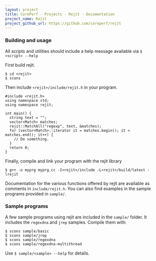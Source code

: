 ```yaml
---
layout: project
title: CorePerf - Projects - Rejit - Documentation
project_name: Rejit
project_github_url: https://github.com/coreperf/rejit
---
```



### Building and usage

All scripts and utilities should include a help message available via ```$ <script> --help```

First build rejit.
```
$ cd <rejit>
$ scons
```

Then include ```<rejit>/include/rejit.h``` in your program.
```
#include <rejit.h>
using namespace std;
using namespace rejit;

int main() {
  string text = "";
  vector<Match> matches;
  rejit::MatchAll("regexp", text, &matches);
  for (vector<Match>::iterator it = matches.begin(); it < matches.end(); it++) {
    // Do something.
  }
  return 0;
}
```

Finally, compile and link your program with the rejit library
```
$ g++ -o myprg myprg.cc -I<rejit>/include -L<rejit>/build/latest -lrejit
```

Documentation for the various functions offered by rejit are available as comments in ```include/rejit.h```.
You can also find examples in the sample programs provided in ```sample/```.

### Sample programs

A few sample programs using rejit are included in the ```sample/``` folder.
It includes the ```regexdna``` and ```jrep``` samples. Compile them with:
```
$ scons sample/basic
$ scons sample/jrep
$ scons sample/regexdna
$ scons sample/regexdna-multithread
```

Use ```$ sample/<sample> --help``` for details.
